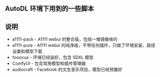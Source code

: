 ## AutoDL 环境下用到的一些脚本

## 说明

- a1111-pack - A1111 webui 的整合版，包括一堆镜像啥的
- a1111-pure - A1111 webui 的纯净版，不带任何插件，只做了环境安装、路径设置和模型下载
- fooocus - 环境已经装好，包含 SDXL 模型
- ComfyUI - 包含常用模型和插件管理器
- audiocraft - Facebook 的文生音乐项目，模型已经预置好

